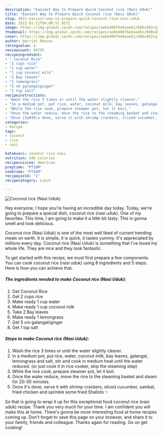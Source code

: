 ```yaml
---
description: "Easiest Way to Prepare Quick Coconut rice (Nasi Uduk)"
title: "Easiest Way to Prepare Quick Coconut rice (Nasi Uduk)"
slug: 4921-easiest-way-to-prepare-quick-coconut-rice-nasi-uduk
date: 2022-01-21T04:00:57.057Z
image: https://img-global.cpcdn.com/recipes/aebb406f6e8aaeb1/680x482cq70/coconut-rice-nasi-uduk-recipe-main-photo.jpg
thumbnail: https://img-global.cpcdn.com/recipes/aebb406f6e8aaeb1/680x482cq70/coconut-rice-nasi-uduk-recipe-main-photo.jpg
cover: https://img-global.cpcdn.com/recipes/aebb406f6e8aaeb1/680x482cq70/coconut-rice-nasi-uduk-recipe-main-photo.jpg
author: Harriet Reeves
ratingvalue: 4
reviewcount: 46755
recipeingredient:
- " Coconut Rice"
- "2 cups rice"
- "1 cup water"
- "1 cup coconut milk"
- "2 Bay leaves"
- "1 lemongrass"
- "5 cm galangalginger"
- "1 tsp salt"
recipeinstructions:
- "Wash the rice 3 times or until the water slightly clearer."
- "In a medium pot, put rice, water, coconut milk, bay leaves, galangal, lemongrass and salt, stir and cook in medium heat until the water reduced. (or just cook it in rice cooker, skip the steaming step)"
- "While the rice cook, prepare steamer pot, let it boil."
- "Once the water reduce, move the rice to the steaming basket and steam for 20-30 minutes."
- "Once it&#39;s done, serve it with shrimp crackers, sliced cucumber, sambal, fried chicken and sprinkle some fried Shallots ✨"
categories:
- Recipe
tags:
- coconut
- rice
- nasi

katakunci: coconut rice nasi 
nutrition: 248 calories
recipecuisine: American
preptime: "PT10M"
cooktime: "PT44M"
recipeyield: "1"
recipecategory: Lunch

---
```



![Coconut rice (Nasi Uduk)](https://img-global.cpcdn.com/recipes/aebb406f6e8aaeb1/680x482cq70/coconut-rice-nasi-uduk-recipe-main-photo.jpg)

Hey everyone, I hope you're having an incredible day today. Today, we're going to prepare a special dish, coconut rice (nasi uduk). One of my favorites. This time, I am going to make it a little bit tasty. This is gonna smell and look delicious.

Coconut rice (Nasi Uduk) is one of the most well liked of current trending meals on earth. It is simple, it is quick, it tastes yummy. It's appreciated by millions every day. Coconut rice (Nasi Uduk) is something that I've loved my whole life. They are nice and they look fantastic.




To get started with this recipe, we must first prepare a few components. You can cook coconut rice (nasi uduk) using 8 ingredients and 5 steps. Here is how you can achieve that.

<!--inarticleads1-->

##### The ingredients needed to make Coconut rice (Nasi Uduk):

1. Get  Coconut Rice
1. Get 2 cups rice
1. Make ready 1 cup water
1. Make ready 1 cup coconut milk
1. Take 2 Bay leaves
1. Make ready 1 lemongrass
1. Get 5 cm galangal/ginger
1. Get 1 tsp salt




<!--inarticleads2-->

##### Steps to make Coconut rice (Nasi Uduk):

1. Wash the rice 3 times or until the water slightly clearer.
1. In a medium pot, put rice, water, coconut milk, bay leaves, galangal, lemongrass and salt, stir and cook in medium heat until the water reduced. (or just cook it in rice cooker, skip the steaming step)
1. While the rice cook, prepare steamer pot, let it boil.
1. Once the water reduce, move the rice to the steaming basket and steam for 20-30 minutes.
1. Once it&#39;s done, serve it with shrimp crackers, sliced cucumber, sambal, fried chicken and sprinkle some fried Shallots ✨




So that is going to wrap it up for this exceptional food coconut rice (nasi uduk) recipe. Thank you very much for your time. I am confident you will make this at home. There's gonna be more interesting food at home recipes coming up. Don't forget to save this page on your browser, and share it to your family, friends and colleague. Thanks again for reading. Go on get cooking!

